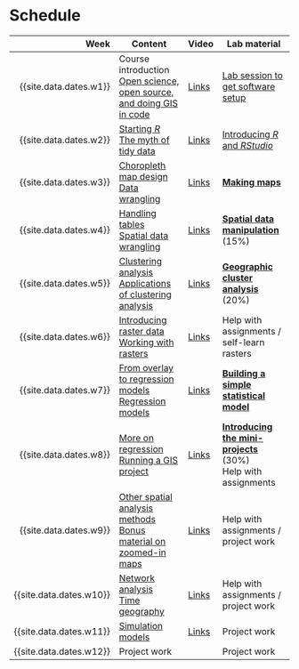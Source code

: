 # Schedule

Week | Content | Video | Lab material
--: | -- | -- | -- 
{{site.data.dates.w1}} | Course introduction <br> [Open science, open source, and doing GIS in code](slides/open/) | [Links](video-indexes/week01.html) | [Lab session to get software setup](labs/01-lab.html) 
{{site.data.dates.w2}} | [Starting *R*](slides/starting-r/) <br> [The myth of tidy data](slides/tidy-data/) | [Links](video-indexes/week02.html) | [Introducing *R* and *RStudio*](labs/02-lab.html)
{{site.data.dates.w3}} | [Choropleth map design](slides/choropleth-maps/) <br> [Data wrangling](slides/data-wrangling/) | [Links](video-indexes/week03.html) | [**Making maps**](labs/03-lab.html)
{{site.data.dates.w4}} | [Handling tables](slides/table-joins-and-dissolves/) <br> [Spatial data wrangling](slides/spatial-data-wrangling/) | [Links](video-indexes/week04.html) | [**Spatial data manipulation**](labs/04-lab.html) (15%)
{{site.data.dates.w5}} | [Clustering analysis](slides/classification-clustering/) <br> [Applications of clustering analysis](slides/classification-examples/) | [Links](video-indexes/week05.html) | [**Geographic cluster analysis**](labs/05-lab.html) (20%)
{{site.data.dates.w6}} | [Introducing raster data](slides/surface-analysis/) <br> [Working with rasters](slides/raster-cheatsheet/) | [Links](video-indexes/week06.html) | Help with assignments / self-learn rasters
{{site.data.dates.w7}} | [From overlay to regression models](slides/from-overlay-to-regression/) <br> [Regression models](slides/regression/) | [Links](video-indexes/week07.html) | [**Building a simple statistical model**](labs/07-lab.html)
{{site.data.dates.w8}} | [More on regression](slides/more-on-regression/) <br> [Running a GIS project](slides/running-a-gis-project/) | [Links](video-indexes/week08.html) | [**Introducing the mini-projects**](labs/mini-project) (30%) <br> Help with assignments
{{site.data.dates.w9}} | [Other spatial analysis methods](slides/spatial-analysis-methods/) <br> [Bonus material on zoomed-in maps](slides/zoomed-in-maps/) | [Links](video-indexes/week09.html) | Help with assignments / project work
{{site.data.dates.w10}} | [Network analysis](slides/network-analysis/) <br> [Time geography](slides/time-geography/) | [Links](video-indexes/week10.html) | Help with assignments / project work
{{site.data.dates.w11}} | [Simulation models](slides/simulation-models/) | [Links](video-indexes/week11.html) | Project work
{{site.data.dates.w12}} | Project work | | Project work
